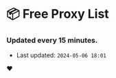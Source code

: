 # :package: Free Proxy List
### Updated every 15 minutes.

- Last updated: `2024-05-06 18:01`

:heart:
